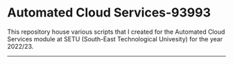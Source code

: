 # Automated Cloud Services-93993

This repository house various scripts that I created for the Automated Cloud Services module at SETU
(South-East Technological Univesity) for the year 2022/23.

---



